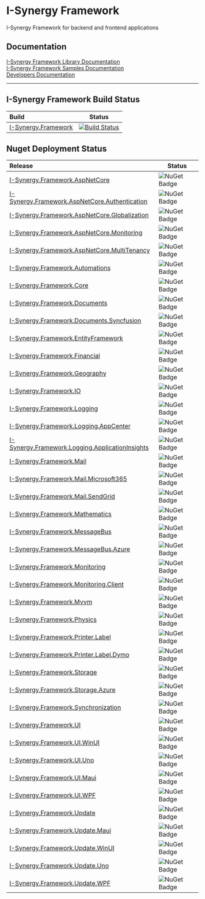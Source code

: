 # I-Synergy Framework
I-Synergy Framework for backend and frontend applications

## Documentation
 [I-Synergy Framework Library Documentation](https://dev.azure.com/i-synergy/I-Synergy.Framework/_wiki/wikis/Libraries)\
  [I-Synergy Framework Samples Documentation](https://dev.azure.com/i-synergy/I-Synergy.Framework/_wiki/wikis/Samples)\
 [Developers Documentation](https://dev.azure.com/i-synergy/I-Synergy.Framework/_wiki/wikis/Developers)
___
## I-Synergy Framework Build Status

| Build | Status |
|:---|---|
| [I-Synergy.Framework](https://github.com/I-Synergy/I-Synergy.Framework) | [![Build Status](https://dev.azure.com/i-synergy/I-Synergy.Framework/_apis/build/status/I-Synergy.Framework?branchName=main)](https://dev.azure.com/i-synergy/I-Synergy.Framework/_build/latest?definitionId=172&branchName=main)|

## Nuget Deployment Status
| Release | Status |
|:---|---|
| [I-Synergy.Framework.AspNetCore](https://www.nuget.org/packages/I-Synergy.Framework.AspNetCore/) | ![NuGet Badge](https://buildstats.info/nuget/I-Synergy.Framework.AspNetCore) |
| [I-Synergy.Framework.AspNetCore.Authentication](https://www.nuget.org/packages/I-Synergy.Framework.AspNetCore.Authentication/) | ![NuGet Badge](https://buildstats.info/nuget/I-Synergy.Framework.AspNetCore.Authentication) |
| [I-Synergy.Framework.AspNetCore.Globalization](https://www.nuget.org/packages/I-Synergy.Framework.AspNetCore.Globalization/) | ![NuGet Badge](https://buildstats.info/nuget/I-Synergy.Framework.AspNetCore.Globalization) |
| [I-Synergy.Framework.AspNetCore.Monitoring](https://www.nuget.org/packages/I-Synergy.Framework.AspNetCore.Monitoring/) | ![NuGet Badge](https://buildstats.info/nuget/I-Synergy.Framework.AspNetCore.Monitoring) |
| [I-Synergy.Framework.AspNetCore.MultiTenancy](https://www.nuget.org/packages/I-Synergy.Framework.AspNetCore.MultiTenancy/) | ![NuGet Badge](https://buildstats.info/nuget/I-Synergy.Framework.AspNetCore.MultiTenancy) |
| [I-Synergy.Framework.Automations](https://www.nuget.org/packages/I-Synergy.Framework.Automations/) | ![NuGet Badge](https://buildstats.info/nuget/I-Synergy.Framework.Automations) |
| [I-Synergy.Framework.Core](https://www.nuget.org/packages/I-Synergy.Framework.Core/) | ![NuGet Badge](https://buildstats.info/nuget/I-Synergy.Framework.Core) |
| [I-Synergy.Framework.Documents](https://www.nuget.org/packages/I-Synergy.Framework.Documents/) | ![NuGet Badge](https://buildstats.info/nuget/I-Synergy.Framework.Documents) |
| [I-Synergy.Framework.Documents.Syncfusion](https://www.nuget.org/packages/I-Synergy.Framework.Documents.Syncfusion/) | ![NuGet Badge](https://buildstats.info/nuget/I-Synergy.Framework.Documents.Syncfusion) |
| [I-Synergy.Framework.EntityFramework](https://www.nuget.org/packages/I-Synergy.Framework.EntityFramework/) | ![NuGet Badge](https://buildstats.info/nuget/I-Synergy.Framework.EntityFramework) |
| [I-Synergy.Framework.Financial](https://www.nuget.org/packages/I-Synergy.Framework.Financial/) | ![NuGet Badge](https://buildstats.info/nuget/I-Synergy.Framework.Financial) |
| [I-Synergy.Framework.Geography](https://www.nuget.org/packages/I-Synergy.Framework.Geography/) | ![NuGet Badge](https://buildstats.info/nuget/I-Synergy.Framework.Geography) |
| [I-Synergy.Framework.IO](https://www.nuget.org/packages/I-Synergy.Framework.IO/) | ![NuGet Badge](https://buildstats.info/nuget/I-Synergy.Framework.IO) |
| [I-Synergy.Framework.Logging](https://www.nuget.org/packages/I-Synergy.Framework.Logging/) | ![NuGet Badge](https://buildstats.info/nuget/I-Synergy.Framework.Logging) |
| [I-Synergy.Framework.Logging.AppCenter](https://www.nuget.org/packages/I-Synergy.Framework.Logging.AppCenter/) | ![NuGet Badge](https://buildstats.info/nuget/I-Synergy.Framework.Logging.AppCenter) |
| [I-Synergy.Framework.Logging.ApplicationInsights](https://www.nuget.org/packages/I-Synergy.Framework.Logging.ApplicationInsights/) | ![NuGet Badge](https://buildstats.info/nuget/I-Synergy.Framework.Logging.ApplicationInsights) |
| [I-Synergy.Framework.Mail](https://www.nuget.org/packages/I-Synergy.Framework.Mail/) | ![NuGet Badge](https://buildstats.info/nuget/I-Synergy.Framework.Mail) |
| [I-Synergy.Framework.Mail.Microsoft365](https://www.nuget.org/packages/I-Synergy.Framework.Mail.Microsoft365/) | ![NuGet Badge](https://buildstats.info/nuget/I-Synergy.Framework.Mail.Microsoft365) |
| [I-Synergy.Framework.Mail.SendGrid](https://www.nuget.org/packages/I-Synergy.Framework.Mail.SendGrid/) | ![NuGet Badge](https://buildstats.info/nuget/I-Synergy.Framework.Mail.SendGrid) |
| [I-Synergy.Framework.Mathematics](https://www.nuget.org/packages/I-Synergy.Framework.Mathematics/) | ![NuGet Badge](https://buildstats.info/nuget/I-Synergy.Framework.Mathematics) |
| [I-Synergy.Framework.MessageBus](https://www.nuget.org/packages/I-Synergy.Framework.MessageBus/) | ![NuGet Badge](https://buildstats.info/nuget/I-Synergy.Framework.MessageBus) |
| [I-Synergy.Framework.MessageBus.Azure](https://www.nuget.org/packages/I-Synergy.Framework.MessageBus.Azure/) | ![NuGet Badge](https://buildstats.info/nuget/I-Synergy.Framework.MessageBus.Azure) |
| [I-Synergy.Framework.Monitoring](https://www.nuget.org/packages/I-Synergy.Framework.Monitoring/) | ![NuGet Badge](https://buildstats.info/nuget/I-Synergy.Framework.Monitoring) |
| [I-Synergy.Framework.Monitoring.Client](https://www.nuget.org/packages/I-Synergy.Framework.Monitoring.Client/) | ![NuGet Badge](https://buildstats.info/nuget/I-Synergy.Framework.Monitoring.Client) |
| [I-Synergy.Framework.Mvvm](https://www.nuget.org/packages/I-Synergy.Framework.Mvvm/) | ![NuGet Badge](https://buildstats.info/nuget/I-Synergy.Framework.Mvvm) |
| [I-Synergy.Framework.Physics](https://www.nuget.org/packages/I-Synergy.Framework.Physics/) | ![NuGet Badge](https://buildstats.info/nuget/I-Synergy.Framework.Physics) |
| [I-Synergy.Framework.Printer.Label](https://www.nuget.org/packages/I-Synergy.Framework.Printer.Label/) | ![NuGet Badge](https://buildstats.info/nuget/I-Synergy.Framework.Printer.Label) |
| [I-Synergy.Framework.Printer.Label.Dymo](https://www.nuget.org/packages/I-Synergy.Framework.Printer.Label.Dymo/) | ![NuGet Badge](https://buildstats.info/nuget/I-Synergy.Framework.Printer.Label.Dymo) |
| [I-Synergy.Framework.Storage](https://www.nuget.org/packages/I-Synergy.Framework.Storage/) | ![NuGet Badge](https://buildstats.info/nuget/I-Synergy.Framework.Storage) |
| [I-Synergy.Framework.Storage.Azure](https://www.nuget.org/packages/I-Synergy.Framework.Storage.Azure/) | ![NuGet Badge](https://buildstats.info/nuget/I-Synergy.Framework.Storage.Azure) |
| [I-Synergy.Framework.Synchronization](https://www.nuget.org/packages/I-Synergy.Framework.Synchronization/) | ![NuGet Badge](https://buildstats.info/nuget/I-Synergy.Framework.Synchronization) |
| [I-Synergy.Framework.UI](https://www.nuget.org/packages/I-Synergy.Framework.UI/) | ![NuGet Badge](https://buildstats.info/nuget/I-Synergy.Framework.UI) |
| [I-Synergy.Framework.UI.WinUI](https://www.nuget.org/packages/I-Synergy.Framework.UI.WinUI/) | ![NuGet Badge](https://buildstats.info/nuget/I-Synergy.Framework.UI.WinUI) |
| [I-Synergy.Framework.UI.Uno](https://www.nuget.org/packages/I-Synergy.Framework.UI.Uno/) | ![NuGet Badge](https://buildstats.info/nuget/I-Synergy.Framework.UI.Uno) |
| [I-Synergy.Framework.UI.Maui](https://www.nuget.org/packages/I-Synergy.Framework.UI.Maui/) | ![NuGet Badge](https://buildstats.info/nuget/I-Synergy.Framework.UI.Maui) |
| [I-Synergy.Framework.UI.WPF](https://www.nuget.org/packages/I-Synergy.Framework.UI.WPF/) | ![NuGet Badge](https://buildstats.info/nuget/I-Synergy.Framework.UI.WPF) |
| [I-Synergy.Framework.Update](https://www.nuget.org/packages/I-Synergy.Framework.Update/) | ![NuGet Badge](https://buildstats.info/nuget/I-Synergy.Framework.Update) |
| [I-Synergy.Framework.Update.Maui](https://www.nuget.org/packages/I-Synergy.Framework.Update.Maui/) | ![NuGet Badge](https://buildstats.info/nuget/I-Synergy.Framework.Update.Maui) |
| [I-Synergy.Framework.Update.WinUI](https://www.nuget.org/packages/I-Synergy.Framework.Update.WinUI/) | ![NuGet Badge](https://buildstats.info/nuget/I-Synergy.Framework.Update.WinUI) |
| [I-Synergy.Framework.Update.Uno](https://www.nuget.org/packages/I-Synergy.Framework.Update.Uno/) | ![NuGet Badge](https://buildstats.info/nuget/I-Synergy.Framework.Update.Uno) |
| [I-Synergy.Framework.Update.WPF](https://www.nuget.org/packages/I-Synergy.Framework.Update.WPF/) | ![NuGet Badge](https://buildstats.info/nuget/I-Synergy.Framework.Update.WPF) |